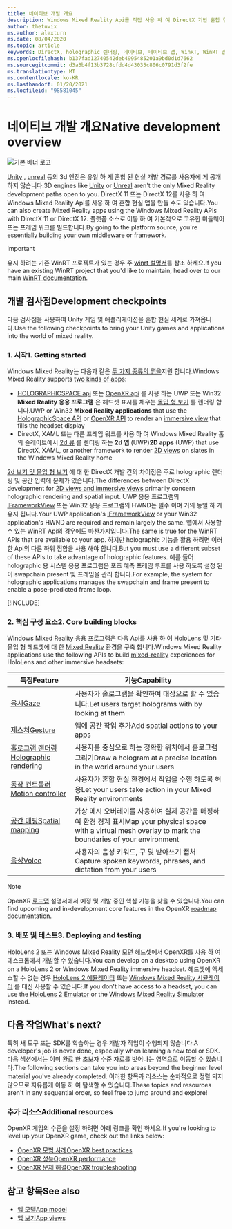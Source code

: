 ```yaml
---
title: 네이티브 개발 개요
description: Windows Mixed Reality Api를 직접 사용 하 여 DirectX 기반 혼합 현실 엔진을 빌드하는 방법에 대해 알아봅니다.
author: thetuvix
ms.author: alexturn
ms.date: 08/04/2020
ms.topic: article
keywords: DirectX, holographic 렌더링, 네이티브, 네이티브 앱, WinRT, WinRT 앱, 플랫폼 Api, 사용자 지정 엔진, 미들웨어, 혼합 현실 헤드셋, windows mixed reality 헤드셋, 가상 현실 헤드셋
ms.openlocfilehash: b137fad12740542deb4995485201a9bd0d1d7662
ms.sourcegitcommit: d3a3b4f13b3728cfdd4d43035c806c0791d3f2fe
ms.translationtype: MT
ms.contentlocale: ko-KR
ms.lasthandoff: 01/20/2021
ms.locfileid: "98581045"
---
```

# <a name="native-development-overview"></a><span data-ttu-id="e2441-104">네이티브 개발 개요</span><span class="sxs-lookup"><span data-stu-id="e2441-104">Native development overview</span></span>

![기본 배너 로고](../images/native_logo_banner.png)

<span data-ttu-id="e2441-106">[Unity](../unity/unity-development-overview.md) , [unreal](../unreal/unreal-development-overview.md) 등의 3d 엔진은 유일 하 게 혼합 된 현실 개발 경로를 사용자에 게 공개 하지 않습니다.</span><span class="sxs-lookup"><span data-stu-id="e2441-106">3D engines like [Unity](../unity/unity-development-overview.md) or [Unreal](../unreal/unreal-development-overview.md) aren't the only Mixed Reality development paths open to you.</span></span> <span data-ttu-id="e2441-107">DirectX 11 또는 DirectX 12를 사용 하 여 Windows Mixed Reality Api를 사용 하 여 혼합 현실 앱을 만들 수도 있습니다.</span><span class="sxs-lookup"><span data-stu-id="e2441-107">You can also create Mixed Reality apps using the Windows Mixed Reality APIs with DirectX 11 or DirectX 12.</span></span> <span data-ttu-id="e2441-108">플랫폼 소스로 이동 하 여 기본적으로 고유한 미들웨어 또는 프레임 워크를 빌드합니다.</span><span class="sxs-lookup"><span data-stu-id="e2441-108">By going to the platform source, you're essentially building your own middleware or framework.</span></span> 

> [!IMPORTANT]
> <span data-ttu-id="e2441-109">유지 하려는 기존 WinRT 프로젝트가 있는 경우 주 [winrt 설명서](creating-a-holographic-directx-project.md)를 참조 하세요.</span><span class="sxs-lookup"><span data-stu-id="e2441-109">If you have an existing WinRT project that you'd like to maintain, head over to our main [WinRT documentation](creating-a-holographic-directx-project.md).</span></span> 

## <a name="development-checkpoints"></a><span data-ttu-id="e2441-110">개발 검사점</span><span class="sxs-lookup"><span data-stu-id="e2441-110">Development checkpoints</span></span>

<span data-ttu-id="e2441-111">다음 검사점을 사용하여 Unity 게임 및 애플리케이션을 혼합 현실 세계로 가져옵니다.</span><span class="sxs-lookup"><span data-stu-id="e2441-111">Use the following checkpoints to bring your Unity games and applications into the world of mixed reality.</span></span>

### <a name="1-getting-started"></a><span data-ttu-id="e2441-112">1. 시작</span><span class="sxs-lookup"><span data-stu-id="e2441-112">1. Getting started</span></span>

<span data-ttu-id="e2441-113">Windows Mixed Reality는 다음과 같은 [두 가지 종류의 앱을](../../design/app-views.md)지원 합니다.</span><span class="sxs-lookup"><span data-stu-id="e2441-113">Windows Mixed Reality supports [two kinds of apps](../../design/app-views.md):</span></span>
* <span data-ttu-id="e2441-114">[HOLOGRAPHICSPACE api](getting-a-holographicspace.md) 또는 [OpenXR api](openxr.md) 를 사용 하는 UWP 또는 Win32 **Mixed Reality 응용 프로그램** 은 헤드셋 표시를 채우는 [몰입 형 보기](../../design/app-views.md) 를 렌더링 합니다.</span><span class="sxs-lookup"><span data-stu-id="e2441-114">UWP or Win32 **Mixed Reality applications** that use the [HolographicSpace API](getting-a-holographicspace.md) or [OpenXR API](openxr.md) to render an [immersive view](../../design/app-views.md) that fills the headset display</span></span>
* <span data-ttu-id="e2441-115">DirectX, XAML 또는 다른 프레임 워크를 사용 하 여 Windows Mixed Reality 홈의 슬레이트에서 [2d 뷰](../../design/app-views.md#2d-views) 를 렌더링 하는 **2d 앱** (UWP)</span><span class="sxs-lookup"><span data-stu-id="e2441-115">**2D apps** (UWP) that use DirectX, XAML, or another framework to render [2D views](../../design/app-views.md#2d-views) on slates in the Windows Mixed Reality home</span></span>

<span data-ttu-id="e2441-116">[2d 보기 및 몰입 형 보기](../../design/app-views.md) 에 대 한 DirectX 개발 간의 차이점은 주로 holographic 렌더링 및 공간 입력에 문제가 있습니다.</span><span class="sxs-lookup"><span data-stu-id="e2441-116">The differences between DirectX development for [2D views and immersive views](../../design/app-views.md) primarily concern holographic rendering and spatial input.</span></span> <span data-ttu-id="e2441-117">UWP 응용 프로그램의 [IFrameworkView](/uwp/api/Windows.ApplicationModel.Core.IFrameworkView) 또는 Win32 응용 프로그램의 HWND는 필수 이며 거의 동일 하 게 유지 됩니다.</span><span class="sxs-lookup"><span data-stu-id="e2441-117">Your UWP application's [IFrameworkView](/uwp/api/Windows.ApplicationModel.Core.IFrameworkView) or your Win32 application's HWND are required and remain largely the same.</span></span> <span data-ttu-id="e2441-118">앱에서 사용할 수 있는 WinRT Api의 경우에도 마찬가지입니다.</span><span class="sxs-lookup"><span data-stu-id="e2441-118">The same is true for the WinRT APIs that are available to your app.</span></span> <span data-ttu-id="e2441-119">하지만 holographic 기능을 활용 하려면 이러한 Api의 다른 하위 집합을 사용 해야 합니다.</span><span class="sxs-lookup"><span data-stu-id="e2441-119">But you must use a different subset of these APIs to take advantage of holographic features.</span></span> <span data-ttu-id="e2441-120">예를 들어 holographic 용 시스템 응용 프로그램은 포즈 예측 프레임 루프를 사용 하도록 설정 된이 swapchain present 및 프레임을 관리 합니다.</span><span class="sxs-lookup"><span data-stu-id="e2441-120">For example, the system for holographic applications manages the swapchain and frame present to enable a pose-predicted frame loop.</span></span>

[!INCLUDE[](../includes/native-getting-started.md)]

### <a name="2-core-building-blocks"></a><span data-ttu-id="e2441-121">2. 핵심 구성 요소</span><span class="sxs-lookup"><span data-stu-id="e2441-121">2. Core building blocks</span></span>

<span data-ttu-id="e2441-122">Windows Mixed Reality 응용 프로그램은 다음 Api를 사용 하 여 HoloLens 및 기타 몰입 형 헤드셋에 대 한 [Mixed Reality](../../discover/mixed-reality.md) 환경을 구축 합니다.</span><span class="sxs-lookup"><span data-stu-id="e2441-122">Windows Mixed Reality applications use the following APIs to build [mixed-reality](../../discover/mixed-reality.md) experiences for HoloLens and other immersive headsets:</span></span>

|  <span data-ttu-id="e2441-123">특징</span><span class="sxs-lookup"><span data-stu-id="e2441-123">Feature</span></span>  |  <span data-ttu-id="e2441-124">기능</span><span class="sxs-lookup"><span data-stu-id="e2441-124">Capability</span></span>  |
| --- | --- |
| [<span data-ttu-id="e2441-125">응시</span><span class="sxs-lookup"><span data-stu-id="e2441-125">Gaze</span></span>](../../design/gaze-and-commit.md) | <span data-ttu-id="e2441-126">사용자가 홀로그램을 확인하여 대상으로 할 수 있습니다.</span><span class="sxs-lookup"><span data-stu-id="e2441-126">Let users target holograms with by looking at them</span></span> |
| [<span data-ttu-id="e2441-127">제스처</span><span class="sxs-lookup"><span data-stu-id="e2441-127">Gesture</span></span>](../../design/gaze-and-commit.md#composite-gestures) | <span data-ttu-id="e2441-128">앱에 공간 작업 추가</span><span class="sxs-lookup"><span data-stu-id="e2441-128">Add spatial actions to your apps</span></span> |
| [<span data-ttu-id="e2441-129">홀로그램 렌더링</span><span class="sxs-lookup"><span data-stu-id="e2441-129">Holographic rendering</span></span>](../platform-capabilities-and-apis/rendering.md) | <span data-ttu-id="e2441-130">사용자를 중심으로 하는 정확한 위치에서 홀로그램 그리기</span><span class="sxs-lookup"><span data-stu-id="e2441-130">Draw a hologram at a precise location in the world around your users</span></span> |
| [<span data-ttu-id="e2441-131">동작 컨트롤러</span><span class="sxs-lookup"><span data-stu-id="e2441-131">Motion controller</span></span>](../../design/motion-controllers.md) | <span data-ttu-id="e2441-132">사용자가 혼합 현실 환경에서 작업을 수행 하도록 허용</span><span class="sxs-lookup"><span data-stu-id="e2441-132">Let your users take action in your Mixed Reality environments</span></span> |
| [<span data-ttu-id="e2441-133">공간 매핑</span><span class="sxs-lookup"><span data-stu-id="e2441-133">Spatial mapping</span></span>](../../design/spatial-mapping.md) | <span data-ttu-id="e2441-134">가상 메시 오버레이를 사용하여 실제 공간을 매핑하여 환경 경계 표시</span><span class="sxs-lookup"><span data-stu-id="e2441-134">Map your physical space with a virtual mesh overlay to mark the boundaries of your environment</span></span> |
| [<span data-ttu-id="e2441-135">음성</span><span class="sxs-lookup"><span data-stu-id="e2441-135">Voice</span></span>](../../design/voice-input.md) | <span data-ttu-id="e2441-136">사용자의 음성 키워드, 구 및 받아쓰기 캡처</span><span class="sxs-lookup"><span data-stu-id="e2441-136">Capture spoken keywords, phrases, and dictation from your users</span></span> |
 
> [!NOTE]
> <span data-ttu-id="e2441-137">OpenXR [로드맵](openxr.md#roadmap) 설명서에서 예정 및 개발 중인 핵심 기능을 찾을 수 있습니다.</span><span class="sxs-lookup"><span data-stu-id="e2441-137">You can find upcoming and in-development core features in the OpenXR [roadmap](openxr.md#roadmap) documentation.</span></span>

### <a name="3-deploying-and-testing"></a><span data-ttu-id="e2441-138">3. 배포 및 테스트</span><span class="sxs-lookup"><span data-stu-id="e2441-138">3. Deploying and testing</span></span>

<span data-ttu-id="e2441-139">HoloLens 2 또는 Windows Mixed Reality 모던 헤드셋에서 OpenXR를 사용 하 여 데스크톱에서 개발할 수 있습니다.</span><span class="sxs-lookup"><span data-stu-id="e2441-139">You can develop on a desktop using OpenXR on a HoloLens 2 or Windows Mixed Reality immersive headset.</span></span>  <span data-ttu-id="e2441-140">헤드셋에 액세스할 수 없는 경우 [HoloLens 2 에뮬레이터](../platform-capabilities-and-apis/using-the-hololens-emulator.md) 또는 [Windows Mixed Reality 시뮬레이터](../platform-capabilities-and-apis/using-the-windows-mixed-reality-simulator.md) 를 대신 사용할 수 있습니다.</span><span class="sxs-lookup"><span data-stu-id="e2441-140">If you don't have access to a headset, you can use the [HoloLens 2 Emulator](../platform-capabilities-and-apis/using-the-hololens-emulator.md) or the [Windows Mixed Reality Simulator](../platform-capabilities-and-apis/using-the-windows-mixed-reality-simulator.md) instead.</span></span>

## <a name="whats-next"></a><span data-ttu-id="e2441-141">다음 작업</span><span class="sxs-lookup"><span data-stu-id="e2441-141">What's next?</span></span>

<span data-ttu-id="e2441-142">특히 새 도구 또는 SDK를 학습하는 경우 개발자 작업이 수행되지 않습니다.</span><span class="sxs-lookup"><span data-stu-id="e2441-142">A developer's job is never done, especially when learning a new tool or SDK.</span></span> <span data-ttu-id="e2441-143">다음 섹션에서는 이미 완료 한 초보자 수준 자료를 벗어나는 영역으로 이동할 수 있습니다.</span><span class="sxs-lookup"><span data-stu-id="e2441-143">The following sections can take you into areas beyond the beginner level material you've already completed.</span></span> <span data-ttu-id="e2441-144">이러한 항목과 리소스는 순차적으로 정렬 되지 않으므로 자유롭게 이동 하 여 탐색할 수 있습니다.</span><span class="sxs-lookup"><span data-stu-id="e2441-144">These topics and resources aren't in any sequential order, so feel free to jump around and explore!</span></span>

### <a name="additional-resources"></a><span data-ttu-id="e2441-145">추가 리소스</span><span class="sxs-lookup"><span data-stu-id="e2441-145">Additional resources</span></span>

<span data-ttu-id="e2441-146">OpenXR 게임의 수준을 설정 하려면 아래 링크를 확인 하세요.</span><span class="sxs-lookup"><span data-stu-id="e2441-146">If you're looking to level up your OpenXR game, check out the links below:</span></span>

* [<span data-ttu-id="e2441-147">OpenXR 모범 사례</span><span class="sxs-lookup"><span data-stu-id="e2441-147">OpenXR best practices</span></span>](openxr-best-practices.md)
* [<span data-ttu-id="e2441-148">OpenXR 성능</span><span class="sxs-lookup"><span data-stu-id="e2441-148">OpenXR performance</span></span>](openxr-performance.md)
* [<span data-ttu-id="e2441-149">OpenXR 문제 해결</span><span class="sxs-lookup"><span data-stu-id="e2441-149">OpenXR troubleshooting</span></span>](openxr-troubleshooting.md)

## <a name="see-also"></a><span data-ttu-id="e2441-150">참고 항목</span><span class="sxs-lookup"><span data-stu-id="e2441-150">See also</span></span>
* [<span data-ttu-id="e2441-151">앱 모델</span><span class="sxs-lookup"><span data-stu-id="e2441-151">App model</span></span>](../../design/app-model.md)
* [<span data-ttu-id="e2441-152">앱 보기</span><span class="sxs-lookup"><span data-stu-id="e2441-152">App views</span></span>](../../design/app-views.md)